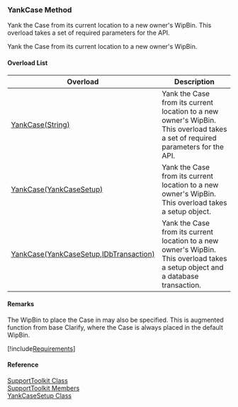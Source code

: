 ﻿### YankCase Method

Yank the Case from its current location to a new owner's WipBin. This overload takes a set of required parameters for the API.

Yank the Case from its current location to a new owner's WipBin.

#### Overload List

| Overload | Description |
| --- | --- |
| [YankCase(String)](FChoice.Toolkits.Clarify~FChoice.Toolkits.Clarify.Support.SupportToolkit~YankCase(String).md) | Yank the Case from its current location to a new owner's WipBin. This overload takes a set of required parameters for the API.   |
| [YankCase(YankCaseSetup)](FChoice.Toolkits.Clarify~FChoice.Toolkits.Clarify.Support.SupportToolkit~YankCase(YankCaseSetup).md) | Yank the Case from its current location to a new owner's WipBin. This overload takes a setup object.   |
| [YankCase(YankCaseSetup,IDbTransaction)](FChoice.Toolkits.Clarify~FChoice.Toolkits.Clarify.Support.SupportToolkit~YankCase(YankCaseSetup,IDbTransaction).md) | Yank the Case from its current location to a new owner's WipBin. This overload takes a setup object and a database transaction.   |

#### Remarks

The WipBin to place the Case in may also be specified. This is augmented function from base Clarify, where the Case is always placed in the default WipBin.

[!include[Requirements](../partials/requirements.md)]



#### Reference

[SupportToolkit Class](FChoice.Toolkits.Clarify~FChoice.Toolkits.Clarify.Support.SupportToolkit.md)  
[SupportToolkit Members](FChoice.Toolkits.Clarify~FChoice.Toolkits.Clarify.Support.SupportToolkit_members.md)  
[YankCaseSetup Class](FChoice.Toolkits.Clarify~FChoice.Toolkits.Clarify.Support.YankCaseSetup.md)
